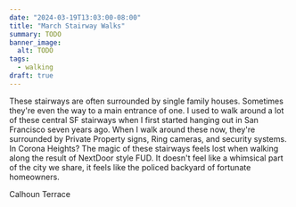 ```yaml
---
date: "2024-03-19T13:03:00-08:00"
title: "March Stairway Walks"
summary: TODO
banner_image:
  alt: TODO
tags:
  - walking
draft: true
---
```


These stairways are often surrounded by single family houses. Sometimes they're even the way to a main entrance of one. I used to walk around a lot of these central SF stairways when I first started hanging out in San Francisco seven years ago. When I walk around these now, they're surrounded by Private Property signs, Ring cameras, and security systems. In Corona Heights? The magic of these stairways feels lost when walking along the result of NextDoor style FUD. It doesn't feel like a whimsical part of the city we share, it feels like the policed backyard of fortunate homeowners.

Calhoun Terrace
